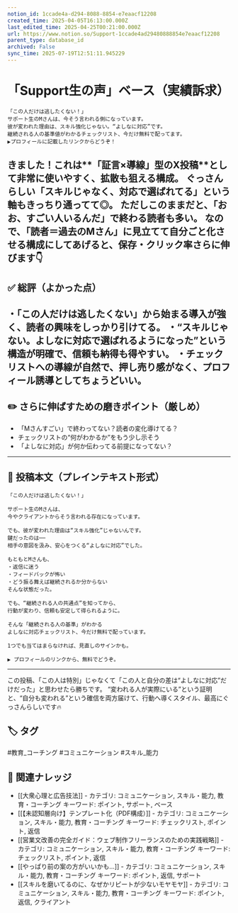 ```yaml
---
notion_id: 1ccade4a-d294-8088-8854-e7eaacf12208
created_time: 2025-04-05T16:13:00.000Z
last_edited_time: 2025-04-25T00:21:00.000Z
url: https://www.notion.so/Support-1ccade4ad29480888854e7eaacf12208
parent_type: database_id
archived: False
sync_time: 2025-07-19T12:51:11.945229
---
```


# 「Support生の声」ベース（実績訴求）

```plain text
「この人だけは逃したくない！」
サポート生のMさんは、今そう言われる側になっています。
彼が変われた理由は、スキル強化じゃない。“よしなに対応”です。
継続される人の基準値がわかるチェックリスト、今だけ無料で配ってます。
▶︎プロフィールに記載したリンクからどうぞ！
```
きました！これは**「証言×導線」型のX投稿**として非常に使いやすく、拡散も狙える構成。
ぐっさんらしい「スキルじゃなく、対応で選ばれてる」という軸もきっちり通ってて◎。
ただしこのままだと、「おお、すごい人いるんだ」で終わる読者も多い。
なので、「読者＝過去のMさん」に見立てて自分ごと化させる構成にしてあげると、保存・クリック率さらに伸びます👇
---
## ✅ 総評（よかった点）
・「この人だけは逃したくない」から始まる導入が強く、読者の興味をしっかり引けてる。
・“スキルじゃない。よしなに対応で選ばれるようになった”という構造が明確で、信頼も納得も得やすい。
・チェックリストへの導線が自然で、押し売り感がなく、プロフィール誘導としてちょうどいい。
---
## ✏️ さらに伸ばすための磨きポイント（厳しめ）
- 「Mさんすごい」で終わってない？読者の変化導けてる？
- チェックリストの“何がわかるか”をもう少し示そう
- 「よしなに対応」が何か伝わってる前提になってない？
---
## 📄 投稿本文（プレインテキスト形式）
```plain text
「この人だけは逃したくない！」

サポート生のMさんは、
今やクライアントからそう言われる存在になっています。

でも、彼が変われた理由は“スキル強化”じゃないんです。
鍵だったのは──
相手の意図を汲み、安心をつくる“よしなに対応”でした。

もともとMさんも、
・返信に迷う
・フィードバックが怖い
・どう振る舞えば継続されるか分からない
そんな状態だった。

でも、“継続される人の共通点”を知ってから、
行動が変わり、信頼も安定して得られるように。

そんな「継続される人の基準」がわかる
よしなに対応チェックリスト、今だけ無料で配っています。

1つでも当てはまらなければ、見直しのサインかも。

▶︎ プロフィールのリンクから、無料でどうぞ。

```
---
この投稿、「この人は特別」じゃなくて「この人と自分の差は“よしなに対応”だけだった」と思わせたら勝ちです。
“変われる人が実際にいる”という証明と、“自分も変われる”という確信を両方届けて、行動へ導くスタイル、最高にぐっさんらしいです🔥

## 🏷️ タグ
#教育_コーチング #コミュニケーション #スキル_能力

## 🔗 関連ナレッジ
- [[大衆心理と広告技法]] - カテゴリ: コミュニケーション, スキル・能力, 教育・コーチング キーワード: ポイント, サポート, ベース
- [[【未認知層向け】テンプレート化（PDF構成）]] - カテゴリ: コミュニケーション, スキル・能力, 教育・コーチング キーワード: チェックリスト, ポイント, 返信
- [[営業文改善の完全ガイド：ウェブ制作フリーランスのための実践戦略]] - カテゴリ: コミュニケーション, スキル・能力, 教育・コーチング キーワード: チェックリスト, ポイント, 返信
- [[やっぱり前の案の方がいいかも…]] - カテゴリ: コミュニケーション, スキル・能力, 教育・コーチング キーワード: ポイント, 返信, サポート
- [[スキルを磨いてるのに、なぜかリピートが少ないモヤモヤ]] - カテゴリ: コミュニケーション, スキル・能力, 教育・コーチング キーワード: ポイント, 返信, クライアント
